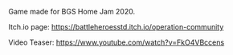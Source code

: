 Game made for BGS Home Jam 2020.  

Itch.io page: https://battleheroesstd.itch.io/operation-community

Video Teaser: https://www.youtube.com/watch?v=FkO4VBccens
